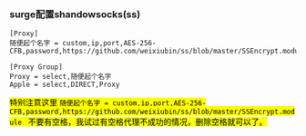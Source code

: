 ### surge配置shandowsocks(ss)
```
[Proxy]
随便起个名字 = custom,ip,port,AES-256-CFB,password,https://github.com/weixiubin/ss/blob/master/SSEncrypt.module

[Proxy Group]
Proxy = select,随便起个名字
Apple = select,DIRECT,Proxy
```


<mark>特别注意这里
`随便起个名字 = custom,ip,port,AES-256-CFB,password,https://github.com/weixiubin/ss/blob/master/SSEncrypt.module
`
不要有空格，我试过有空格代理不成功的情况，删除空格就可以了。</mark>
